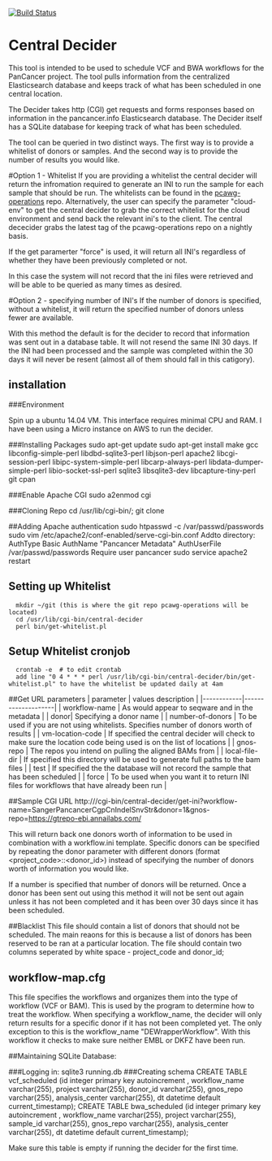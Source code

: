 [![Build Status](https://travis-ci.org/ICGC-TCGA-PanCancer/central-decider.svg?branch=develop)](https://travis-ci.org/ICGC-TCGA-PanCancer/central-decider)

# Central Decider
This tool is intended to be used to schedule VCF and BWA workflows for the PanCancer project. The tool pulls information from the centralized Elasticsearch database and keeps track of what has been scheduled in one central location. 

The Decider takes http (CGI) get requests and forms responses based on information in the pancancer.info Elasticsearch database. The Decider itself has a SQLite database for keeping track of what has been scheduled. 

The tool can be queried in two distinct ways. The first way is to provide a whitelist of donors or samples. And the second way is to provide the number of results you would like. 

#Option 1 - Whitelist
If you are providing a whitelist the central decider will return the infromation required to generate an INI to run the sample for each sample that should be run. The whitelists can be found in the [pcawg-operations](https://github.com/ICGC-TCGA-PanCancer/pcawg-operations) repo. Alternatively, the user can specify the parameter "cloud-env" to get the central decider to grab the correct whitelist for the cloud environment and send back the relevant ini's to the client. The central dececider grabs the latest tag of the pcawg-operations repo on a nightly basis.  

If the get paramerter "force" is used, it will return all INI's regardless of whether they have been previously completed or not. 

In this case the system will not record that the ini files were retrieved and will be able to be queried as many times as desired.

#Option 2 - specifying number of INI's
If the number of donors is specified, without a whitelist, it will return the specified number of donors unless fewer are available. 

With this method the default is for the decider to record that information was sent out in a database table. It will not resend the same INI 30 days. If the INI had been processed and the sample was completed within the 30 days it will never be resent (almost all of them should fall in this catigory).  

## installation

###Environment

Spin up a ubuntu 14.04 VM. This interface requires minimal CPU and RAM. I have been using a Micro instance on AWS to run the decider.
      
###Installing Packages
      sudo apt-get update
      sudo apt-get install make gcc libconfig-simple-perl libdbd-sqlite3-perl libjson-perl apache2 libcgi-session-perl libipc-system-simple-perl libcarp-always-perl libdata-dumper-simple-perl libio-socket-ssl-perl sqlite3 libsqlite3-dev libcapture-tiny-perl git cpan

###Enable Apache CGI 
      sudo a2enmod cgi
      
###Cloning Repo
      cd /usr/lib/cgi-bin/;
      git clone <central-decider>

##Adding Apache authentication 
      sudo htpasswd -c /var/passwd/passwords
      sudo vim /etc/apache2/conf-enabled/serve-cgi-bin.conf
      Addto directory:
            AuthType Basic
            AuthName "Pancancer Metadata"
            AuthUserFile /var/passwd/passwords
            Require user pancancer
      sudo service apache2 restart

## Setting up Whitelist
      mkdir ~/git (this is where the git repo pcawg-operations will be located)
      cd /usr/lib/cgi-bin/central-decider
      perl bin/get-whitelist.pl 

## Setup Whitelist cronjob
      crontab -e  # to edit crontab
      add line "0 4 * * * perl /usr/lib/cgi-bin/central-decider/bin/get-whitelist.pl" to have the whitelist be updated daily at 4am
      

##Get URL parameters
|  parameter | values description |
|------------|--------------------|
| workflow-name | As would appear to seqware and in the metadata |
| donor| Specifying a donor name |
| number-of-donors | To be used if you are not using whitelists. Specifies number of donors worth of results |
| vm-location-code | If specified the central decider will check to make sure the location code being  used is on the list of locations |
| gnos-repo | The repos you intend on pulling the aligned BAMs from |
| local-file-dir | If specified this directory will be used to generate full paths to the bam files |
| test | If specified the the database will not record the sample that has been scheduled |
| force | To be used when you want it to return INI files for workflows that have already been run |

     
##Sample CGI URL
     http://<hostname>/cgi-bin/central-decider/get-ini?workflow-name=SangerPancancerCgpCnIndelSnvStr&donor=1&gnos-repo=https://gtrepo-ebi.annailabs.com/
     
This will return back one donors worth of information to be used in combination with a workflow.ini template. Specific donors can be specified by repeating the donor parameter with different donors (format <project_code>::<donor_id>) instead of specifying the number of donors worth of information you would like.
     
If a number is specified that number of donors will be returned. Once a donor has been sent out using this method it will not be sent out again unless it has not been completed and it has been over 30 days since it has been scheduled.  

##Blacklist
This file should contain a list of donors that should not be scheduled. The main reaons for this is because a list of donors has been reserved to be ran at a particular location. The file should contain two columns seperated by white space - project\_code and donor\_id;

## workflow-map.cfg
This file specifies the workflows and organizes them into the type of workflow (VCF or BAM). This is used by the program to determine how to treat the workflow. When specifying a workflow\_name, the decider will only return results for a specific donor if it has not been completed yet. The only exception to this is the workflow\_name "DEWrapperWorkflow". With this workflow it checks to make sure neither EMBL or DKFZ have been run.

##Maintaining SQLite Database:
       
###Logging in: 
      sqlite3 running.db
###Creating schema
      CREATE TABLE vcf_scheduled (id integer primary key autoincrement , workflow_name varchar(255), project varchar(255), donor_id varchar(255), gnos_repo varchar(255), analysis_center varchar(255), dt datetime default current_timestamp); 
      CREATE TABLE bwa_scheduled (id integer primary key autoincrement , workflow_name varchar(255), project varchar(255), sample_id varchar(255), gnos_repo varchar(255), analysis_center varchar(255), dt datetime default current_timestamp); 


Make sure this table is empty if running the decider for the first time. 
      
